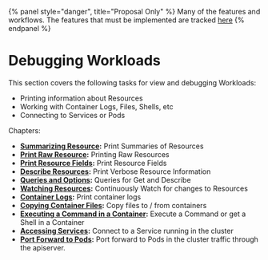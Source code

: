 {% panel style="danger", title="Proposal Only" %}
Many of the features and workflows.  The features that must be implemented
are tracked [here](https://github.com/kubernetes/kubectl/projects/7)
{% endpanel %}

# Debugging Workloads

This section covers the following tasks for view and debugging Workloads:

- Printing information about Resources
- Working with Container Logs, Files, Shells, etc
- Connecting to Services or Pods

Chapters:

- **[Summarizing Resource](debugging_summary.md):** Print Summaries of Resources
- **[Print Raw Resource](debugging_complete.md):** Printing Raw Resources
- **[Print Resource Fields](debugging_fields.md):** Print Resource Fields
- **[Describe Resources](debugging_debug.md):** Print Verbose Resource Information
- **[Queries and Options](debugging_queries.md):** Queries for Get and Describe
- **[Watching Resources](debugging_watch.md):** Continuously Watch for changes to Resources
- **[Container Logs](debugging_logs.md):** Print container logs
- **[Copying Container Files](debugging_files.md):** Copy files to / from containers
- **[Executing a Command in a Container](debugging_shell.md):** Execute a Command or get a Shell
  in a Container
- **[Accessing Services](debugging_proxy.md):** Connect to a Service running in the cluster
- **[Port Forward to Pods](debugging_forward.md):** Port forward to Pods in the cluster
  traffic through the apiserver.

